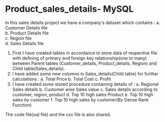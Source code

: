 # Product_sales_details- MySQL 

In this sales details project we have a company's dataset which contains :
  a. Customer Details file   
  b. Product Details file  
  c. Region file  
  d. Sales Details file
  
1. First I have created tables in accordance to store data of respective 
   file with defining of primary and foreign key relationship(one to many)
   between Parent tables (Customer_details, Product_details, Region) and 
   Child table(Sales_details).
2. I have added some new columns in Sales_details(Child table) for further calculations :
    a. Total Price
    b. Total Cost
    c. Profit
3. I have created some stored procedure containing details of :
    a. Regional Sales details
    b. Customer wise Sales value
    c. Sales details according to customer, region, product
    d. Top 10 high sales Product
    e. Top 10 high sales by customer 
    f. Top 10 high sales by customer(By Dense Rank Function)
    
The code file(sql file) and the csv file is also shared.

